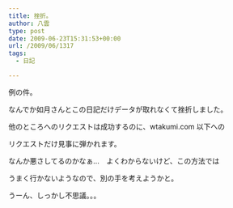 ```yaml
---
title: 挫折。
author: 八雲
type: post
date: 2009-06-23T15:31:53+00:00
url: /2009/06/1317
tags:
  - 日記

---
```

例の件。
  
なんでか如月さんとこの日記だけデータが取れなくて挫折しました。
  
他のところへのリクエストは成功するのに、wtakumi.com 以下への
  
リクエストだけ見事に弾かれます。
  
なんか悪さしてるのかなぁ…　よくわからないけど、この方法では
  
うまく行かないようなので、別の手を考えようかと。

うーん、しっかし不思議。。。
